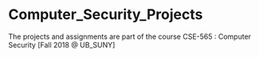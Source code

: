 # Computer_Security_Projects
The projects and assignments are part of the course CSE-565 : Computer Security [Fall 2018 @ UB_SUNY]
